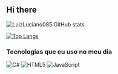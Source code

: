 ## Hi there 






![ LuizLuciano085 GitHub stats](https://github-readme-stats.vercel.app/api?username=LuizLuciano085&show_icons=true&theme=radical)

[![Top Langs](https://github-readme-stats.vercel.app/api/top-langs/?username=LuizLuciano085&layout=donut-vertical)](https://github.com/LuizLuciano085/github-readme-stats)

### Tecnologias que eu uso no meu dia

![C#](https://img.shields.io/badge/c%23-%23239120.svg?style=for-the-badge&logo=csharp&logoColor=white)
![HTML5](https://img.shields.io/badge/html5-%23E34F26.svg?style=for-the-badge&logo=html5&logoColor=white)
![JavaScript](https://img.shields.io/badge/javascript-%23323330.svg?style=for-the-badge&logo=javascript&logoColor=%23F7DF1E)


